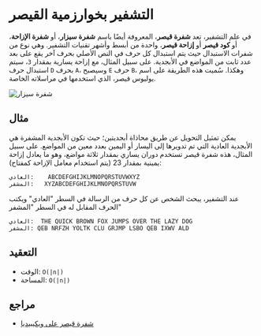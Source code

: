 # التشفير بخوارزمية القيصر

في علم التشفير، تعد **شفرة قيصر**، المعروفة أيضًا باسم **شفرة سيزار**، أو **شفرة الإزاحة**، أو **كود قيصر** أو **إزاحة قيصر**، واحدة من أبسط وأشهر تقنيات التشفير. وهي نوع من شفرات الاستبدال حيث يتم استبدال كل حرف في النص الأصلي بحرف آخر يقع على بعد عدد ثابت من المواضع في الأبجدية. على سبيل المثال، مع إزاحة يسارية بمقدار `3`، سيتم استبدال حرف `D` بحرف `A`، وسيصبح `E` حرف `B`، وهكذا. سُميت هذه الطريقة على اسم يوليوس قيصر، الذي استخدمها في مراسلاته الخاصة.

![شفرة سيزار](https://upload.wikimedia.org/wikipedia/commons/4/4a/Caesar_cipher_left_shift_of_3.svg)

## مثال

يمكن تمثيل التحويل عن طريق محاذاة أبجديتين؛ حيث تكون الأبجدية المشفرة هي الأبجدية العادية التي تم تدويرها إلى اليسار أو اليمين بعدد معين من المواضع. على سبيل المثال، هذه شفرة قيصر تستخدم دوران يساري بمقدار ثلاثة مواضع، وهو ما يعادل إزاحة يمينية بمقدار 23 (يتم استخدام معامل الإزاحة كمفتاح):

```text
العادي:    ABCDEFGHIJKLMNOPQRSTUVWXYZ
المشفر:   XYZABCDEFGHIJKLMNOPQRSTUVW
```

عند التشفير، يبحث الشخص عن كل حرف من الرسالة في السطر "العادي" ويكتب الحرف المقابل له في السطر "المشفر"

```text
العادي:  THE QUICK BROWN FOX JUMPS OVER THE LAZY DOG
المشفر: QEB NRFZH YOLTK CLU GRJMP LSBO QEB IXWV ALD
```

## التعقيد

- الوقت: `O(|n|)`
- المساحة: `O(|n|)`

## مراجع

- [شفرة قيصر على ويكيبيديا](https://en.wikipedia.org/wiki/Caesar_cipher)
